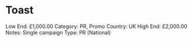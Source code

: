 # Toast

Low End: £1,000.00
Category: PR, Promo
Country: UK
High End: £2,000.00
Notes: Single campaign
Type: PR (National)